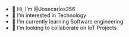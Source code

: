 - 👋 Hi, I’m @Josecarlos256
- 👀 I’m interested in Technology
- 🌱 I’m currently learning Software engineering
- 💞️ I’m looking to collaborate on IoT Projects


<!---
Josecarlos256/Josecarlos256 is a ✨ special ✨ repository because its `README.md` (this file) appears on your GitHub profile.
You can click the Preview link to take a look at your changes.
--->
